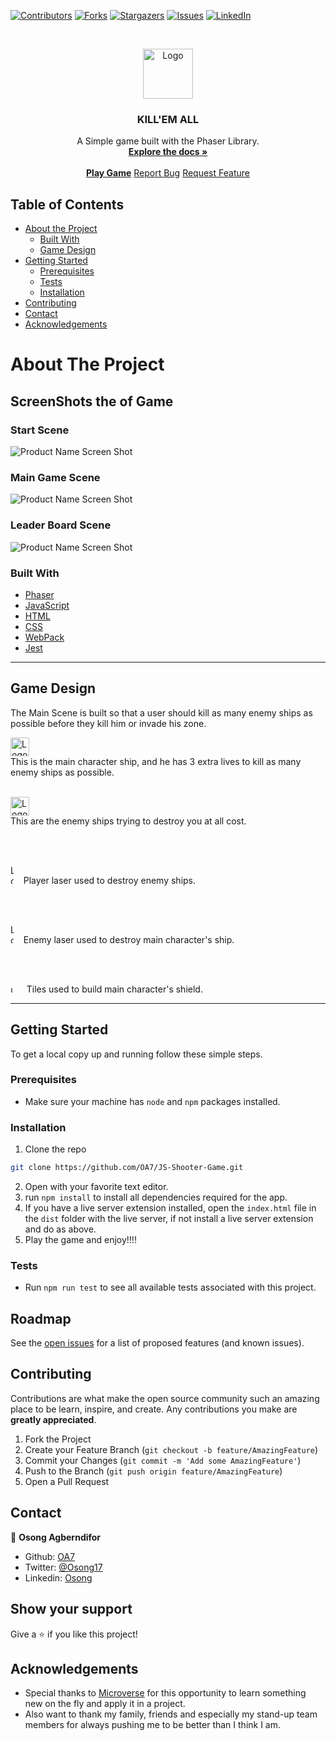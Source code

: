 [![Contributors][contributors-shield]][contributors-url]
[![Forks][forks-shield]][forks-url]
[![Stargazers][stars-shield]][stars-url]
[![Issues][issues-shield]][issues-url]
[![LinkedIn][linkedin-shield]][linkedin-url]



<!-- PROJECT LOGO -->
<br />
<p align="center">
  <a href="https://github.com/OA7/JS-Shooter-Game">
    <img src="./assets/images/mLogo.png" alt="Logo" width="80" height="80">
  </a>

  <h3 align="center">KILL'EM ALL</h3>

  <p align="center">
    A Simple game built with the Phaser Library.
    <br />
    <a href="https://github.com/OA7/JS-Shooter-Game"><strong>Explore the docs »</strong></a>
    <br />
    <br />
    <a href="https://eager-payne-eb4940.netlify.app/"><strong>Play Game</strong></a>
    <a href="https://github.com/OA7/JS-Shooter-Game/issues">Report Bug</a>
    <a href="https://github.com/OA7/JS-Shooter-Game/issues">Request Feature</a>
  </p>
</p>



<!-- TABLE OF CONTENTS -->
## Table of Contents

* [About the Project](#about-the-project)
  * [Built With](#built-with)
  * [Game Design](#game-design)
* [Getting Started](#getting-started)
  * [Prerequisites](#prerequisites)
  * [Tests](#tests)
  * [Installation](#installation)
* [Contributing](#contributing)
* [Contact](#contact)
* [Acknowledgements](#acknowledgements)



<!-- ABOUT THE PROJECT -->
# About The Project

## ScreenShots the of Game
### Start Scene
![Product Name Screen Shot][product-screenshot]
### Main Game Scene
![Product Name Screen Shot][product-screenshot1]
### Leader Board Scene
![Product Name Screen Shot][product-screenshot2]


### Built With

* [Phaser](http://phaser.io/)
* [JavaScript](https://en.wikipedia.org/wiki/JavaScript)
* [HTML](https://en.wikipedia.org/wiki/HTML)
* [CSS](https://en.wikipedia.org/wiki/Cascading_Style_Sheets)
* [WebPack](https://webpack.js.org/)
* [Jest](https://jestjs.io/docs/en/getting-started)

<hr>

## Game Design
The Main Scene is built so that a user should kill as many enemy ships as possible before they kill him or invade his zone.

<img src="./assets/images/sprPlayer.png" alt="Logo" width="30" height="30"> <br>
This is the main character ship, and he has 3 extra lives to kill as many enemy ships as possible.
<br>
<br>

<img src="./assets/images/sprEnemy0.png" alt="Logo" width="30" height="30"> <br>
This are the enemy ships trying to destroy you at all cost.

<br>
<br>

<img src="./assets/images/sprLaserPlayer.png" alt="Logo" width="5" height="30"> &nbsp;&nbsp; Player laser used to destroy enemy ships.

<br>
<br>

<img src="./assets/images/sprLaserEnemy.png" alt="Logo" width="5" height="30"> &nbsp;&nbsp; Enemy laser used to destroy main character's ship.

<br>
<br>

<img src="./assets/images/sprShieldTile.png" alt="Logo" width="10" height="10"> &nbsp;&nbsp; Tiles used to build main character's shield. 
<hr>


<!-- GETTING STARTED -->
## Getting Started

To get a local copy up and running follow these simple steps.

### Prerequisites
- Make sure your machine has `node` and `npm` packages installed.

### Installation
 
1. Clone the repo
```sh
git clone https://github.com/OA7/JS-Shooter-Game.git
```
2. Open with your favorite text editor.
3. run `npm install` to install all dependencies required for the app.
4. If you have a live server extension installed, open the `index.html` file in the `dist` folder with the live server, if not install a live server extension and do as above.
5. Play the game and enjoy!!!!


### Tests
- Run `npm run test` to see all available tests associated with this project.

<!-- ROADMAP -->
## Roadmap

See the [open issues](https://github.com/OA7/JS-Shooter-Game/issues) for a list of proposed features (and known issues).



<!-- CONTRIBUTING -->
## Contributing

Contributions are what make the open source community such an amazing place to be learn, inspire, and create. Any contributions you make are **greatly appreciated**.

1. Fork the Project
2. Create your Feature Branch (`git checkout -b feature/AmazingFeature`)
3. Commit your Changes (`git commit -m 'Add some AmazingFeature'`)
4. Push to the Branch (`git push origin feature/AmazingFeature`)
5. Open a Pull Request


<!-- CONTACT -->
## Contact

👤 **Osong Agberndifor**

- Github: [OA7](https://github.com/OA7)
- Twitter: [@Osong17](https://twitter.com/Osong17)
- Linkedin: [Osong](https://linkedin.com/osong-agberndifor)


<!-- ACKNOWLEDGEMENTS -->
## Show your support

Give a ⭐️ if you like this project!

## Acknowledgements
- Special thanks to [Microverse](https://www.microverse.org/) for this opportunity to learn something new on the fly and apply it in a project.
- Also want to thank my family, friends and especially my stand-up team members for always pushing me to be better than I think I am.




<!-- MARKDOWN LINKS & IMAGES -->
<!-- https://www.markdownguide.org/basic-syntax/#reference-style-links -->
[contributors-shield]: https://img.shields.io/github/contributors/OA7/JS-Shooter-Game.svg?style=flat-square
[contributors-url]: https://github.com/OA7/JS-Shooter-Game/graphs/contributors
[forks-shield]: https://img.shields.io/github/forks/OA7/JS-Shooter-Game.svg?style=flat-square
[forks-url]: https://github.com/OA7/JS-Shooter-Game/network/members
[stars-shield]: https://img.shields.io/github/stars/OA7/JS-Shooter-Game.svg?style=flat-square
[stars-url]: https://github.com/OA7/JS-Shooter-Game/stargazers
[issues-shield]: https://img.shields.io/github/issues/OA7/JS-Shooter-Game.svg?style=flat-square
[issues-url]: https://github.com/OA7/JS-Shooter-Game/issues
[linkedin-shield]: https://img.shields.io/badge/-LinkedIn-black.svg?style=flat-square&logo=linkedin&colorB=555
[linkedin-url]: https://linkedin.com/osong-agberndifor
[product-screenshot]: assets/images/screen1.png
[product-screenshot1]: assets/images/screen3.png
[product-screenshot2]: assets/images/screen2.png

